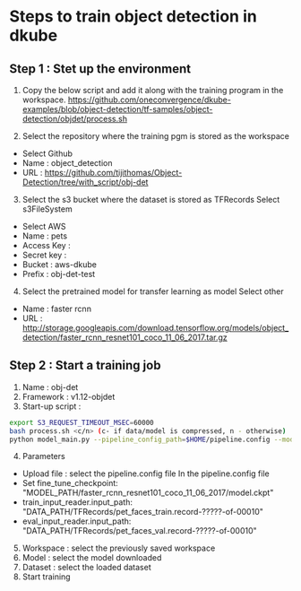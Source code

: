 # Steps to train object detection in dkube
## Step 1 : Stet up  the environment
1. Copy the below script and add it along with the training program in the workspace.
https://github.com/oneconvergence/dkube-examples/blob/object-detection/tf-samples/object-detection/objdet/process.sh

2. Select the repository where the training pgm is stored as the workspace
- Select Github
- Name : object_detection
- URL : https://github.com/tijithomas/Object-Detection/tree/with_script/obj-det
3. Select the s3 bucket where the dataset is stored as TFRecords
Select s3FileSystem
- Select AWS
- Name : pets
- Access Key :
- Secret key :
- Bucket : aws-dkube
- Prefix : obj-det-test
4. Select the pretrained model for transfer learning as model
Select other
- Name : faster rcnn
- URL : http://storage.googleapis.com/download.tensorflow.org/models/object_detection/faster_rcnn_resnet101_coco_11_06_2017.tar.gz
## Step 2 : Start a training job
1. Name : obj-det
2. Framework : v1.12-objdet
3. Start-up script :
```bash
export S3_REQUEST_TIMEOUT_MSEC=60000
bash process.sh <c/n> (c- if data/model is compressed, n - otherwise)
python model_main.py --pipeline_config_path=$HOME/pipeline.config --model_dir=$OUT_DIR
```
4. Parameters
- Upload file : select the pipeline.config file
In the pipeline.config file 
- Set fine_tune_checkpoint: "MODEL_PATH/faster_rcnn_resnet101_coco_11_06_2017/model.ckpt"
- train_input_reader.input_path: "DATA_PATH/TFRecords/pet_faces_train.record-?????-of-00010"
- eval_input_reader.input_path: "DATA_PATH/TFRecords/pet_faces_val.record-?????-of-00010"
5. Workspace : select the previously saved workspace
6. Model : select the model downloaded
7. Dataset : select the loaded dataset
8. Start training

